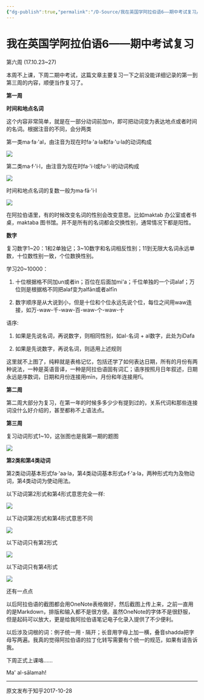 ```yaml
---
{"dg-publish":true,"permalink":"/D-Source/我在英国学阿拉伯语6——期中考试复习/","created":"2024-01-28T21:52:04.541+08:00"}
---
```


# 我在英国学阿拉伯语6——期中考试复习
第六周 (17.10.23~27)

本周不上课，下周二期中考试，这篇文章主要复习一下之前没能详细记录的第一到第三周的内容，顺便当作复习了。

  

**第一周**

**时间和地点名词**

这个内容非常简单，就是在一部分动词前加m，即可把动词变为表达地点或者时间的名词。根据注音的不同，会分两类

  

第一类ma·fa·'al，由注音为现在时fa·'a·la和fa·'u·la的动词构成

![](https://pic2.zhimg.com/80/v2-24b8392e3606501c92344f00557dbb1d_720w.webp)

第二类ma·f·'i·l，由注音为现在时fa·'i·l或fu·'i·l的动词构成

![](https://pic4.zhimg.com/80/v2-8e182d77a4ac84319204201eb6b50f67_720w.webp)

时间和地点名词的复数一般为ma·fā·'i·l

![](https://pic1.zhimg.com/80/v2-b08a600fed4b7136751a87fabaeb0684_720w.webp)

在阿拉伯语里，有的时候改变名词的性别会改变意思。比如maktab 办公室或者书桌，maktaba 图书馆。并不是所有的名词都会交换性别，通常情况下都是阳性。

  

**数字**

复习数字1~20：1和2单独记；3~10数字和名词相反性别；11到无限大名词永远单数，十位数性别一致，个位数换性别。

  

学习20~10000：

1) 十位根据格不同加un或者in；百位在后面加mi'a；千位单独的一个词alaf；万位则是根据格不同把alaf变为alfān或者alfīn

  

2) 数字顺序是从大说到小，但是十位和个位永远先说个位，每位之间用waw连接，如万-waw-千-waw-百-waw-个-waw-十

  

语序:

1) 如果是先说名词，再说数字，则相同性别，如al-名词 + al数字，此处为iDafa

  

2) 如果是先说数字，再说名词，则适用上述规则

  

这里就不上图了，纯粹就是表格记忆，包括还学了如何表达日期，所有的月份有两种说法，一种是英语音译，一种是阿拉伯语固有词汇；语序按照月日年叙述，日期永远是序数词，日期和月份连接用mīn，月份和年连接用fī。

  

  

**第二周**

第二周大部分为复习，在第一年的时候多多少少有提到过的，关系代词和那些连接词没什么好介绍的，甚至都称不上语法点。

  

  

**第三周**

复习动词形式1~10，这张图也是我第一期的题图

![](https://pic1.zhimg.com/80/v2-49cc91e148af495eb065ac0f53d809e8_720w.webp)

  

**第2类和第4类动词**

第2类动词基本形式fa·'aa·la，第4类动词基本形式a·f·'a·la，两种形式均为及物动词，第4类动词为使动用法。

  

以下动词第2形式和第4形式意思完全一样:

![](https://pic3.zhimg.com/80/v2-a8361df3e413284fbffb5037c6e24a5a_720w.webp)

以下动词第2形式和第4形式意思不同

![](https://pic1.zhimg.com/80/v2-e407571be6057b9999ffa7c79429e698_720w.webp)

以下动词只有第2形式

![](https://pic4.zhimg.com/80/v2-6137d3172e92cd075f9b7e784ad7c32f_720w.webp)

以下动词只有第4形式

![](https://pic3.zhimg.com/80/v2-64932f802eeee9b2abb1d9dbc6662592_720w.webp)

  

还有一点点

以后阿拉伯语的截图都会用OneNote表格做好，然后截图上传上来，之前一直用的是Markdown，排版和输入都不是很方便。虽然OneNote的字体不是很舒服，但是起码可以放大，更是给我阿拉伯语笔记电子化录入提供了不少便利。

  

以后涉及词根的词：例子统一用 **·** 隔开；长音用字母上加一横，叠音shadda把字母写两遍。我真的觉得阿拉伯语的拉丁化转写需要有个统一的规范，如果有请告诉我。

  

下周正式上课咯……

  

Ma' al-sālamah!

---
原文发布于知乎2017-10-28